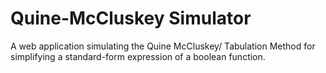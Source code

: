 Quine-McCluskey Simulator
=======

A web application simulating the Quine McCluskey/ Tabulation Method for simplifying a standard-form expression of a boolean function.


